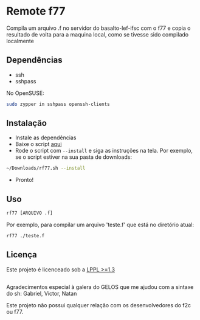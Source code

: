# Remote f77
Compila um arquivo .f no servidor do basalto-lef-ifsc com o f77 e copia o resultado de volta para a maquina local, como se tivesse sido compilado localmente

## Dependências
- ssh
- sshpass

No OpenSUSE:
````bash
sudo zypper in sshpass openssh-clients
````

## Instalação
- Instale as dependências
- Baixe o script [aqui](https://github.com/LuNeder/remote-f77/releases/latest/download/rf77.sh)
- Rode o script com `--install` e siga as instruções na tela. Por exemplo, se o script estiver na sua pasta de downloads:
````bash
~/Downloads/rf77.sh --install
````
- Pronto!

## Uso
````bash
rf77 [ARQUIVO .f]
````
Por exemplo, para compilar um arquivo 'teste.f' que está no diretório atual:
````bash
rf77 ./teste.f
````

## Licença
Este projeto é licenceado sob a [LPPL >=1.3](https://github.com/LuNeder/remote-f77/blob/strawberry/LICENSE)

##
Agradecimentos especial à galera do GELOS que me ajudou com a sintaxe do sh: Gabriel, Victor, Natan

Este projeto não possui qualquer relação com os desenvolvedores do f2c ou f77.
